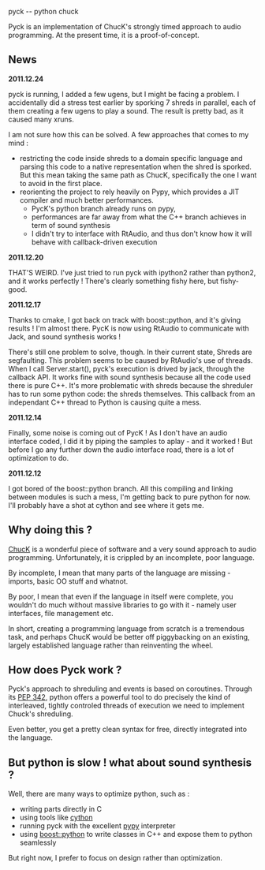 pyck -- python chuck

Pyck is an implementation of ChucK's strongly timed approach to audio
programming. At the present time, it is a proof-of-concept.

News
----

**2011.12.24**

pyck is running, I added a few ugens, but I might be facing a problem. I
accidentally did a stress test earlier by sporking 7 shreds in parallel, each
of them creating a few ugens to play a sound. The result is pretty bad, as it
caused many xruns.

I am not sure how this can be solved. A few approaches that comes to my mind :

- restricting the code inside shreds to a domain specific language and parsing
this code to a native representation when the shred is sporked. But this
mean taking the same path as ChucK, specifically the one I want to avoid in the
first place.
- reorienting the project to rely heavily on Pypy, which provides a JIT
compiler and much better performances.
  - PycK's python branch already runs on pypy,
  - performances are far away from what the C++ branch achieves in term of
  sound synthesis
  - I didn't try to interface with RtAudio, and thus don't know how it will
  behave with callback-driven execution

**2011.12.20**

THAT'S WEIRD. I've just tried to run pyck with ipython2 rather than python2,
and it works perfectly ! There's clearly something fishy here, but fishy-good.

**2011.12.17**

Thanks to cmake, I got back on track with boost::python, and it's giving
results ! I'm almost there. PycK is now using RtAudio to communicate with Jack,
and sound synthesis works !

There's still one problem to solve, though. In their current state, Shreds are
segfaulting. This problem seems to be caused by RtAudio's use of threads. When
I call Server.start(), pyck's execution is drived by jack, through the callback
API. It works fine with sound synthesis because all the code used there is pure
C++. It's more problematic with shreds because the shreduler has to run some
python code: the shreds themselves. This callback from an independant C++
thread to Python is causing quite a mess.

**2011.12.14**

Finally, some noise is coming out of PycK ! As I don't have an audio interface
coded, I did it by piping the samples to aplay - and it worked ! But before I
go any further down the audio interface road, there is a lot of optimization to
do.

**2011.12.12**

I got bored of the boost::python branch. All this compiling and linking between
modules is such a mess, I'm getting back to pure python for now. I'll probably
have a shot at cython and see where it gets me.

Why doing this ?
----------------

[ChucK](http://chuck.cs.princeton.edu/) is a wonderful piece of software and a
very sound approach to audio programming. Unfortunately, it is crippled by an
incomplete, poor language.

By incomplete, I mean that many parts of the language are missing - imports,
basic OO stuff and whatnot.

By poor, I mean that even if the language in itself were complete, you wouldn't
do much without massive libraries to go with it - namely user interfaces, file
management etc.

In short, creating a programming language from scratch is a tremendous task,
and perhaps ChucK would be better off piggybacking on an existing, largely
established language rather than reinventing the wheel.

How does Pyck work ?
--------------------

Pyck's approach to shreduling and events is based on coroutines. Through its
[PEP 342](http://www.python.org/dev/peps/pep-0342/), python offers a powerful
tool to do precisely the kind of interleaved, tightly controled threads of
execution we need to implement Chuck's shreduling.

Even better, you get a pretty clean syntax for free, directly integrated into
the language.

But python is slow ! what about sound synthesis ?
-------------------------------------------------

Well, there are many ways to optimize python, such as :

 - writing parts directly in C 
 - using tools like [cython](http://cython.org)
 - running pyck with the excellent [pypy](http://pypy.org) interpreter
 - using [boost::python](http://www.boost.org/doc/libs/1_48_0/libs/python/doc/)
   to write classes in C++ and expose them to python seamlessly

But right now, I prefer to focus on design rather than optimization.
